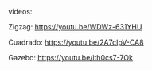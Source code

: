 videos:

Zigzag: https://youtu.be/WDWz-631YHU

Cuadrado: https://youtu.be/2A7cIpV-CA8

Gazebo: https://youtu.be/ith0cs7-7Ok

